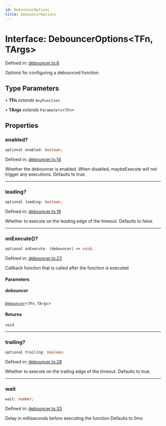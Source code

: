 ```yaml
---
id: DebouncerOptions
title: DebouncerOptions
---
```


<!-- DO NOT EDIT: this page is autogenerated from the type comments -->

# Interface: DebouncerOptions\<TFn, TArgs\>

Defined in: [debouncer.ts:6](https://github.com/TanStack/pacer/blob/main/packages/pacer/src/debouncer.ts#L6)

Options for configuring a debounced function

## Type Parameters

• **TFn** *extends* `AnyFunction`

• **TArgs** *extends* `Parameters`\<`TFn`\>

## Properties

### enabled?

```ts
optional enabled: boolean;
```

Defined in: [debouncer.ts:14](https://github.com/TanStack/pacer/blob/main/packages/pacer/src/debouncer.ts#L14)

Whether the debouncer is enabled. When disabled, maybeExecute will not trigger any executions.
Defaults to true.

***

### leading?

```ts
optional leading: boolean;
```

Defined in: [debouncer.ts:19](https://github.com/TanStack/pacer/blob/main/packages/pacer/src/debouncer.ts#L19)

Whether to execute on the leading edge of the timeout.
Defaults to false.

***

### onExecute()?

```ts
optional onExecute: (debouncer) => void;
```

Defined in: [debouncer.ts:23](https://github.com/TanStack/pacer/blob/main/packages/pacer/src/debouncer.ts#L23)

Callback function that is called after the function is executed

#### Parameters

##### debouncer

[`Debouncer`](../classes/debouncer.md)\<`TFn`, `TArgs`\>

#### Returns

`void`

***

### trailing?

```ts
optional trailing: boolean;
```

Defined in: [debouncer.ts:28](https://github.com/TanStack/pacer/blob/main/packages/pacer/src/debouncer.ts#L28)

Whether to execute on the trailing edge of the timeout.
Defaults to true.

***

### wait

```ts
wait: number;
```

Defined in: [debouncer.ts:33](https://github.com/TanStack/pacer/blob/main/packages/pacer/src/debouncer.ts#L33)

Delay in milliseconds before executing the function
Defaults to 0ms
